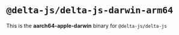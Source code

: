 # `@delta-js/delta-js-darwin-arm64`

This is the **aarch64-apple-darwin** binary for `@delta-js/delta-js`
